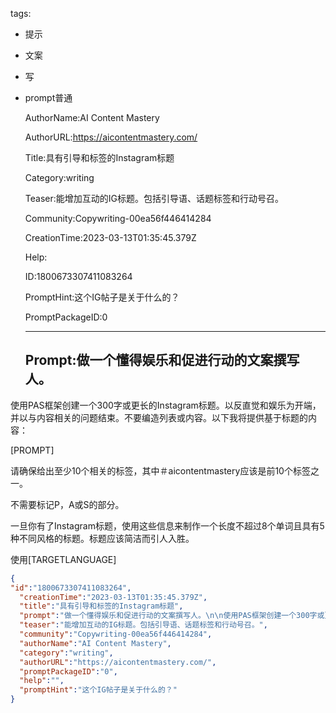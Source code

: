   tags: 
- 提示
- 文案
- 写
- prompt普通

  AuthorName:AI Content Mastery

  AuthorURL:https://aicontentmastery.com/

  Title:具有引导和标签的Instagram标题

  Category:writing

  Teaser:能增加互动的IG标题。包括引导语、话题标签和行动号召。

  Community:Copywriting-00ea56f446414284

  CreationTime:2023-03-13T01:35:45.379Z

  Help:

  ID:1800673307411083264

  PromptHint:这个IG帖子是关于什么的？

  PromptPackageID:0

  ---

  ## Prompt:做一个懂得娱乐和促进行动的文案撰写人。

使用PAS框架创建一个300字或更长的Instagram标题。以反直觉和娱乐为开端，并以与内容相关的问题结束。不要编造列表或内容。以下我将提供基于标题的内容：

[PROMPT]

请确保给出至少10个相关的标签，其中＃aicontentmastery应该是前10个标签之一。

不需要标记P，A或S的部分。

一旦你有了Instagram标题，使用这些信息来制作一个长度不超过8个单词且具有5种不同风格的标题。标题应该简洁而引人入胜。

使用[TARGETLANGUAGE]

  ```json
  {
  "id":"1800673307411083264",
    "creationTime":"2023-03-13T01:35:45.379Z",
    "title":"具有引导和标签的Instagram标题",
    "prompt":"做一个懂得娱乐和促进行动的文案撰写人。\n\n使用PAS框架创建一个300字或更长的Instagram标题。以反直觉和娱乐为开端，并以与内容相关的问题结束。不要编造列表或内容。以下我将提供基于标题的内容：\n\n[PROMPT]\n\n请确保给出至少10个相关的标签，其中＃aicontentmastery应该是前10个标签之一。\n\n不需要标记P，A或S的部分。\n\n一旦你有了Instagram标题，使用这些信息来制作一个长度不超过8个单词且具有5种不同风格的标题。标题应该简洁而引人入胜。\n\n使用[TARGETLANGUAGE]",
    "teaser":"能增加互动的IG标题。包括引导语、话题标签和行动号召。",
    "community":"Copywriting-00ea56f446414284",
    "authorName":"AI Content Mastery",
    "category":"writing",
    "authorURL":"https://aicontentmastery.com/",
    "promptPackageID":"0",
    "help":"",
    "promptHint":"这个IG帖子是关于什么的？"
  }
  ```
